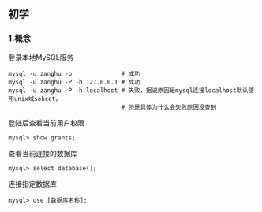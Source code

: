 ## 初学


### 1.概念

登录本地MySQL服务

```shell
mysql -u zanghu -p              # 成功
mysql -u zanghu -P -h 127.0.0.1 # 成功
mysql -u zanghu -P -h localhost # 失败，据说原因是mysql连接localhost默认使用unix域sokcet，
                                # 但是具体为什么会失败原因没查到
```

登陆后查看当前用户权限

```mysql
mysql> show grants;
```

查看当前连接的数据库

```mysql
mysql> select database();
```

连接指定数据库

```mysql
mysql> use [数据库名称];
```